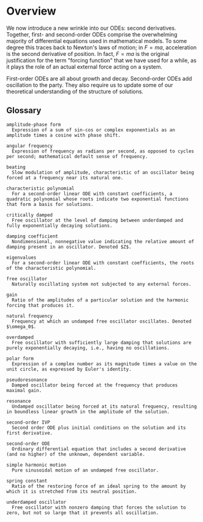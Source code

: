 # Overview

We now introduce a new wrinkle into our ODEs: second derivatives. Together, first- and second-order ODEs comprise the overwhelming majority of differential equations used in mathematical models. To some degree this traces back to Newton's laws of motion; in $F=ma$, acceleration is the second derivative of position. In fact, $F=ma$ is the original justification for the term "forcing function" that we have used for a while, as it plays the role of an actual external force acting on a system.

First-order ODEs are all about growth and decay. Second-order ODEs add oscillation to the party. They also require us to update some of our theoretical understanding of the structure of solutions.

## Glossary

```{glossary}
amplitude-phase form
  Expression of a sum of sin-cos or complex exponentials as an amplitude times a cosine with phase shift.

angular frequency
  Expression of frequency as radians per second, as opposed to cycles per second; mathematical default sense of frequency.

beating
  Slow modulation of amplitude, characteristic of an oscillator being forced at a frequency near its natural one.

characteristic polynomial
  For a second-order linear ODE with constant coefficients, a quadratic polynomial whose roots indicate two exponential functions that form a basis for solutions.

critically damped
  Free oscillator at the level of damping between underdamped and fully exponentially decaying solutions.

damping coefficient
  Nondimensional, nonnegative value indicating the relative amount of damping present in an oscillator. Denoted $Z$.

eigenvalues
  For a second-order linear ODE with constant coefficients, the roots of the characteristic polynomial.

free oscillator
  Naturally oscillating system not subjected to any external forces.

gain
  Ratio of the amplitudes of a particular solution and the harmonic forcing that produces it.

natural frequency
  Frequency at which an undamped free oscillator oscillates. Denoted $\omega_0$.

overdamped
  Free oscillator with sufficiently large damping that solutions are purely exponentially decaying, i.e., having no oscillations.

polar form
  Expression of a complex number as its magnitude times a value on the unit circle, as expressed by Euler's identity.

pseudoresonance
  Damped oscillator being forced at the frequency that produces maximal gain.

resonance
  Undamped oscillator being forced at its natural frequency, resulting in boundless linear growth in the amplitude of the solution.

second-order IVP
  Second order ODE plus initial conditions on the solution and its first derivative.

second-order ODE
  Ordinary differential equation that includes a second derivative (and no higher) of the unknown, dependent variable.

simple harmonic motion
  Pure sinusoidal motion of an undamped free oscillator.

spring constant
  Ratio of the restoring force of an ideal spring to the amount by which it is stretched from its neutral position.

underdamped oscillator
  Free oscillator with nonzero damping that forces the solution to zero, but not so large that it prevents all oscillation.

```

